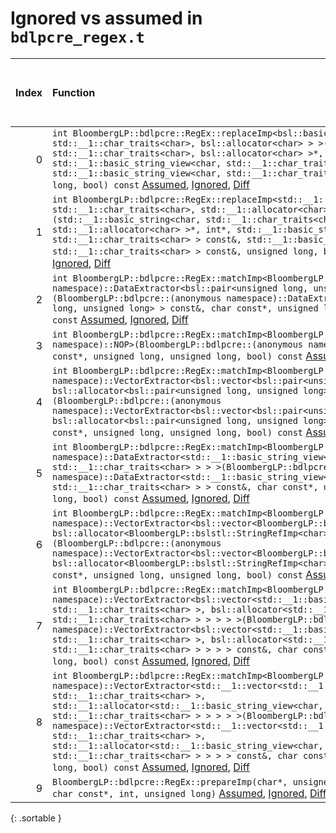 # Ignored vs assumed in `bdlpcre_regex.t`

<script src="../sorttable.js"></script>
|   Index | Function                                                                                                                                                                                                                                                                                                                                                                                                                                                                                                                                                                                                                                                               |   Difference in number of lines |   Function size difference in bytes |   Number of lines in assumed build | Number of bytes in assumed build   |   Number of lines in ignored build | Number of bytes in ignored build   |
|--------:|:-----------------------------------------------------------------------------------------------------------------------------------------------------------------------------------------------------------------------------------------------------------------------------------------------------------------------------------------------------------------------------------------------------------------------------------------------------------------------------------------------------------------------------------------------------------------------------------------------------------------------------------------------------------------------|--------------------------------:|------------------------------------:|-----------------------------------:|:-----------------------------------|-----------------------------------:|:-----------------------------------|
|       0 | `int BloombergLP::bdlpcre::RegEx::replaceImp<bsl::basic_string<char, std::__1::char_traits<char>, bsl::allocator<char> > >(bsl::basic_string<char, std::__1::char_traits<char>, bsl::allocator<char> >*, int*, std::__1::basic_string_view<char, std::__1::char_traits<char> > const&, std::__1::basic_string_view<char, std::__1::char_traits<char> > const&, unsigned long, bool) const` [Assumed](0.assume.s.txt), [Ignored](0.none.s.txt), [Diff](0.diff.html)                                                                                                                                                                                                     |                              -3 |                                 -16 |                                480 | 4,372,976                          |                                496 | 4,373,440                          |
|       1 | `int BloombergLP::bdlpcre::RegEx::replaceImp<std::__1::basic_string<char, std::__1::char_traits<char>, std::__1::allocator<char> > >(std::__1::basic_string<char, std::__1::char_traits<char>, std::__1::allocator<char> >*, int*, std::__1::basic_string_view<char, std::__1::char_traits<char> > const&, std::__1::basic_string_view<char, std::__1::char_traits<char> > const&, unsigned long, bool) const` [Assumed](1.assume.s.txt), [Ignored](1.none.s.txt), [Diff](1.diff.html)                                                                                                                                                                                 |                              -3 |                                 -16 |                                512 | 4,373,456                          |                                528 | 4,373,936                          |
|       2 | `int BloombergLP::bdlpcre::RegEx::matchImp<BloombergLP::bdlpcre::(anonymous namespace)::DataExtractor<bsl::pair<unsigned long, unsigned long> > >(BloombergLP::bdlpcre::(anonymous namespace)::DataExtractor<bsl::pair<unsigned long, unsigned long> > const&, char const*, unsigned long, unsigned long, bool) const` [Assumed](2.assume.s.txt), [Ignored](2.none.s.txt), [Diff](2.diff.html)                                                                                                                                                                                                                                                                         |                             -14 |                                 -48 |                                336 | 4,369,728                          |                                384 | 4,369,872                          |
|       3 | `int BloombergLP::bdlpcre::RegEx::matchImp<BloombergLP::bdlpcre::(anonymous namespace)::NOP>(BloombergLP::bdlpcre::(anonymous namespace)::NOP const&, char const*, unsigned long, unsigned long, bool) const` [Assumed](3.assume.s.txt), [Ignored](3.none.s.txt), [Diff](3.diff.html)                                                                                                                                                                                                                                                                                                                                                                                  |                             -16 |                                 -48 |                                304 | 4,369,392                          |                                352 | 4,369,488                          |
|       4 | `int BloombergLP::bdlpcre::RegEx::matchImp<BloombergLP::bdlpcre::(anonymous namespace)::VectorExtractor<bsl::vector<bsl::pair<unsigned long, unsigned long>, bsl::allocator<bsl::pair<unsigned long, unsigned long> > > > >(BloombergLP::bdlpcre::(anonymous namespace)::VectorExtractor<bsl::vector<bsl::pair<unsigned long, unsigned long>, bsl::allocator<bsl::pair<unsigned long, unsigned long> > > > const&, char const*, unsigned long, unsigned long, bool) const` [Assumed](4.assume.s.txt), [Ignored](4.none.s.txt), [Diff](4.diff.html)                                                                                                                     |                             -17 |                                 -32 |                                544 | 4,370,512                          |                                576 | 4,370,752                          |
|       5 | `int BloombergLP::bdlpcre::RegEx::matchImp<BloombergLP::bdlpcre::(anonymous namespace)::DataExtractor<std::__1::basic_string_view<char, std::__1::char_traits<char> > > >(BloombergLP::bdlpcre::(anonymous namespace)::DataExtractor<std::__1::basic_string_view<char, std::__1::char_traits<char> > > const&, char const*, unsigned long, unsigned long, bool) const` [Assumed](5.assume.s.txt), [Ignored](5.none.s.txt), [Diff](5.diff.html)                                                                                                                                                                                                                         |                             -17 |                                 -48 |                                352 | 4,370,096                          |                                400 | 4,370,288                          |
|       6 | `int BloombergLP::bdlpcre::RegEx::matchImp<BloombergLP::bdlpcre::(anonymous namespace)::VectorExtractor<bsl::vector<BloombergLP::bslstl::StringRefImp<char>, bsl::allocator<BloombergLP::bslstl::StringRefImp<char> > > > >(BloombergLP::bdlpcre::(anonymous namespace)::VectorExtractor<bsl::vector<BloombergLP::bslstl::StringRefImp<char>, bsl::allocator<BloombergLP::bslstl::StringRefImp<char> > > > const&, char const*, unsigned long, unsigned long, bool) const` [Assumed](6.assume.s.txt), [Ignored](6.none.s.txt), [Diff](6.diff.html)                                                                                                                     |                             -17 |                                 -64 |                                432 | 4,371,088                          |                                496 | 4,371,360                          |
|       7 | `int BloombergLP::bdlpcre::RegEx::matchImp<BloombergLP::bdlpcre::(anonymous namespace)::VectorExtractor<bsl::vector<std::__1::basic_string_view<char, std::__1::char_traits<char> >, bsl::allocator<std::__1::basic_string_view<char, std::__1::char_traits<char> > > > > >(BloombergLP::bdlpcre::(anonymous namespace)::VectorExtractor<bsl::vector<std::__1::basic_string_view<char, std::__1::char_traits<char> >, bsl::allocator<std::__1::basic_string_view<char, std::__1::char_traits<char> > > > > const&, char const*, unsigned long, unsigned long, bool) const` [Assumed](7.assume.s.txt), [Ignored](7.none.s.txt), [Diff](7.diff.html)                     |                             -17 |                                 -64 |                                432 | 4,371,552                          |                                496 | 4,371,888                          |
|       8 | `int BloombergLP::bdlpcre::RegEx::matchImp<BloombergLP::bdlpcre::(anonymous namespace)::VectorExtractor<std::__1::vector<std::__1::basic_string_view<char, std::__1::char_traits<char> >, std::__1::allocator<std::__1::basic_string_view<char, std::__1::char_traits<char> > > > > >(BloombergLP::bdlpcre::(anonymous namespace)::VectorExtractor<std::__1::vector<std::__1::basic_string_view<char, std::__1::char_traits<char> >, std::__1::allocator<std::__1::basic_string_view<char, std::__1::char_traits<char> > > > > const&, char const*, unsigned long, unsigned long, bool) const` [Assumed](8.assume.s.txt), [Ignored](8.none.s.txt), [Diff](8.diff.html) |                             -18 |                                 -64 |                                464 | 4,372,016                          |                                528 | 4,372,416                          |
|       9 | `BloombergLP::bdlpcre::RegEx::prepareImp(char*, unsigned long, unsigned long*, char const*, int, unsigned long)` [Assumed](9.assume.s.txt), [Ignored](9.none.s.txt), [Diff](9.diff.html)                                                                                                                                                                                                                                                                                                                                                                                                                                                                               |                             -19 |                                 -80 |                                464 | 4,368,336                          |                                544 | 4,368,336                          |
{: .sortable }
